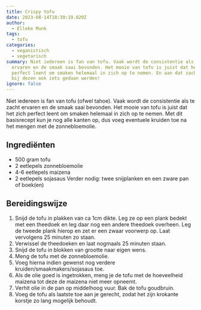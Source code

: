 ```yaml
---
title: Crispy tofu
date: 2023-08-14T18:39:19.020Z
author:
  - Elleke Munk
tags:
  - tofu
categories:
  - veganistisch
  - vegetarisch
summary: Niet iedereen is fan van tofu. Vaak wordt de consistentie als te zacht
  ervaren en de smaak saai bevonden. Het mooie van tofu is juist dat het zich
  perfect leent om smaken helemaal in zich op te nemen. En aan dat zachte kan
  bij dezen ook iets gedaan worden!
ignore: false
---
```

Niet iedereen is fan van tofu (ofwel tahoe). Vaak wordt de consistentie als te zacht ervaren en de smaak saai bevonden. Het mooie van tofu is juist dat het zich perfect leent om smaken helemaal in zich op te nemen. Met dit basisrecept kun je nog alle kanten op, dus voeg eventuele kruiden toe na het mengen met de zonnebloemolie. 

## Ingrediënten
* 500 gram tofu
* 2 eetlepels zonnebloemolie
* 4-6 eetlepels maizena
* 2 eetlepels sojasaus
Verder nodig: twee snijplanken en een zware pan of boek(en)

## Bereidingswijze
1. Snijd de tofu in plakken van ca 1cm dikte. Leg ze op een plank bedekt met een theedoek en leg daar nog een andere theedoek overheen. Leg de tweede plank hierop en zet er een zwaar voorwerp op. Laat vervolgens 25 minuten zo staan. 
2. Verwissel de theedoeken en laat nogmaals 25 minuten staan.
3. Snijd de tofu in blokken van grootte naar eigen wens. 
4. Meng de tofu met de zonnebloemolie. 
5. Voeg hierna indien gewenst nog verdere kruiden/smaakmakers/sojasaus toe.
6. Als de olie goed is ingetrokken, meng je de tofu met de hoeveelheid maizena tot deze de maizena niet meer opneemt. 
7. Verhit olie in de pan op middelhoog vuur. Bak de tofu goudbruin.
8. Voeg de tofu als laatste toe aan je gerecht, zodat het zijn krokante korstje zo lang mogelijk behoudt.